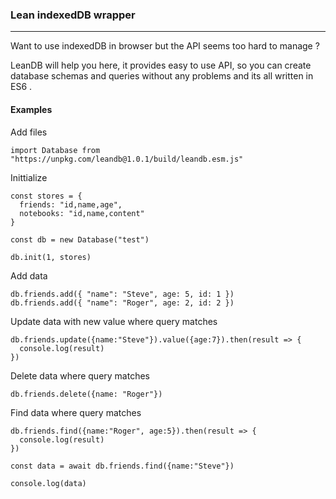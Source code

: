 ### Lean indexedDB wrapper
-----


Want to use indexedDB in browser but the API seems too hard to manage ? 

LeanDB will help you here, it provides easy to use API, so you can create database schemas and queries without any problems and its all written in ES6 .





#### Examples 

Add files 

```JS
import Database from "https://unpkg.com/leandb@1.0.1/build/leandb.esm.js"

```



 Inittialize

```JS
const stores = {
  friends: "id,name,age",
  notebooks: "id,name,content"
}

const db = new Database("test")

db.init(1, stores)

```

Add data

```JS
db.friends.add({ "name": "Steve", age: 5, id: 1 })
db.friends.add({ "name": "Roger", age: 2, id: 2 })

```



 Update data with new value where query matches

```JS
db.friends.update({name:"Steve"}).value({age:7}).then(result => {
  console.log(result)
})

```


Delete data where query matches

```JS
db.friends.delete({name: "Roger"})
```

 Find data where query matches

```JS
db.friends.find({name:"Roger", age:5}).then(result => {
  console.log(result)
})

const data = await db.friends.find({name:"Steve"})

console.log(data)
```
